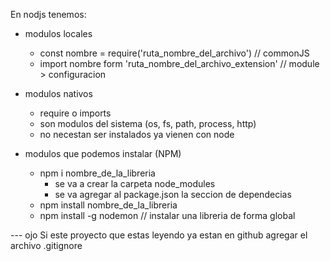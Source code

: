 En nodjs tenemos:

- modulos locales
    - const nombre = require('ruta_nombre_del_archivo') // commonJS
    - import nombre form 'ruta_nombre_del_archivo_extension' // module > configuracion

- modulos nativos
    - require o imports
    - son modulos del sistema (os, fs, path, process, http)
    - no necestan ser instalados ya vienen con node

- modulos que podemos instalar (NPM)     
    - npm i nombre_de_la_libreria
        - se va a crear la carpeta node_modules
        - se va agregar al package.json la seccion de dependecias
    - npm install nombre_de_la_libreria
    - npm install -g nodemon // instalar una libreria de forma global



--- ojo
Si este proyecto que estas leyendo ya estan en github agregar el archivo .gitignore
   


